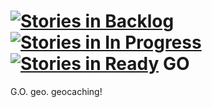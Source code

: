 [![Stories in Backlog](https://badge.waffle.io/sheekssoftware/go-android.png?label=backlog&title=Backlogs)](https://waffle.io/sheekssoftware/go-android)
[![Stories in In Progress](https://badge.waffle.io/sheekssoftware/go-android.png?label=in%20progress&title=In%20Progress)](http://waffle.io/sheekssoftware/go-android)
[![Stories in Ready](https://badge.waffle.io/sheekssoftware/go-android.png?label=ready&title=Ready)](https://waffle.io/sheekssoftware/go-android)
GO
==

G.O. geo. geocaching!
